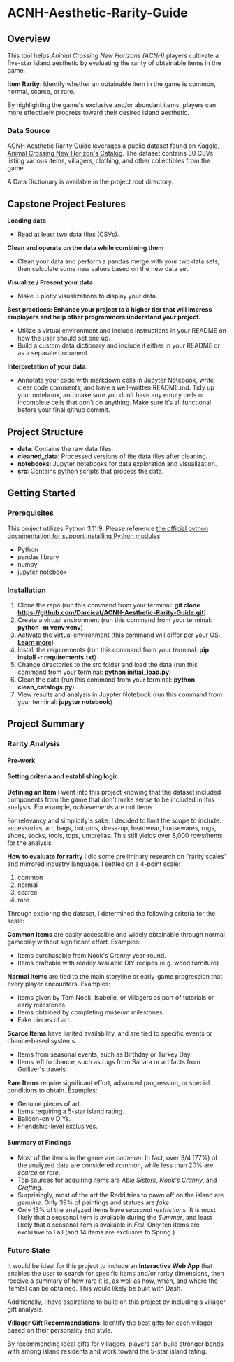 # ACNH-Aesthetic-Rarity-Guide
## Overview
This tool helps *Animal Crossing New Horizons (ACNH)* players cultivate a five-star island aesthetic by evaluating the rarity of obtainable items in the game. 

**Item Rarity**: Identify whether an obtainable item in the game is common, normal, scarce, or rare.

By highlighting the game's exclusive and/or abundant items, players can more effectively progress toward their desired island aesthetic.

### Data Source
ACNH Aesthetic Rarity Guide leverages a public dataset found on Kaggle, [Animal Crossing New Horizon's Catalog](https://www.kaggle.com/datasets/jessicali9530/animal-crossing-new-horizons-nookplaza-dataset). The dataset contains 30 CSVs listing various items, villagers, clothing, and other collectibles from the game. 

A Data Dictionary is available in the project root directory.

## Capstone Project Features
**Loading data**
- Read at least two data files (CSVs).

**Clean and operate on the data while combining them**
- Clean your data and perform a pandas merge with your two data sets, then calculate some new values based on the new data set.

**Visualize / Present your data**
- Make 3 plotly visualizations to display your data.

**Best practices: Enhance your project to a higher tier that will impress employers and help other programmers understand your project.**
- Utilize a virtual environment and include instructions in your README on how the user should set one up.
- Build a custom data dictionary and include it either in your README or as a separate document.
  
**Interpretation of your data.**
- Annotate your code with markdown cells in Jupyter Notebook, write clear code comments, and have a well-written README.md. Tidy up your notebook, and make sure you don’t have any empty cells or incomplete cells that don’t do anything. Make sure it’s all functional before your final github commit.

## Project Structure
- **data**: Contains the raw data files.
- **cleaned_data**: Processed versions of the data files after cleaning.
- **notebooks**: Jupyter notebooks for data exploration and visualization.
- **src**: Contains python scripts that process the data.

## Getting Started
### Prerequisites
This project utilizes Python 3.11.9. Please reference [the official python documentation for support installing Python modules](https://docs.python.org/3/installing/index.html)
- Python
- pandas library
- numpy
- jupyter notebook

### Installation
1. Clone the repo (run this command from your terminal: **git clone https://github.com/Darcicat/ACNH-Aesthetic-Rarity-Guide.git**)
2. Create a virtual environment (run this command from your terminal: **python -m venv venv**)
3. Activate the virtual environment (this command will differ per your OS. **[Learn more](https://docs.python.org/3/library/venv.html)**)
4. Install the requirements (run this command from your terminal: **pip install -r requirements.txt**)
5. Change directories to the src folder and load the data (run this command from your terminal: **python initial_load.py**)
6. Clean the data (run this command from your terminal: **python clean_catalogs.py**)
7. View results and analysis in Juypter Notebook (run this command from your terminal: **jupyter notebook**)


## Project Summary
### Rarity Analysis
#### Pre-work
#### Setting criteria and establishing logic

**Defining an Item**
I went into this project knowing that the dataset included components from the game that don't make sense to be included in this analysis. For example, *achievements* are not items.

For relevancy and simplicity's sake: I decided to limit the scope to include: accessories, art, bags, bottoms, dress-up, headwear, housewares, rugs, shoes, socks, tools, tops, umbrellas. This still yields over 8,000 rows/items for the analysis.

**How to evaluate for rarity**
I did some preliminary research on "rarity scales" and mirrored industry language. I settled on a 4-point scale:
1. common
2. normal
3. scarce
4. rare

Through exploring the dataset, I determined the following criteria for the scale:

**Common Items** are easily  accessible and widely obtainable through normal gameplay without significant effort. Examples:
* Items purchasable from Nook's Cranny year-round.
* Items craftable with readily available DIY recipes (e.g. wood furniture)

**Normal Items** are tied to the main storyline or early-game progression that every player encounters. Examples:
* Items given by Tom Nook, Isabelle, or villagers as part of tutorials or early milestones.
* Items obtained by completing museum milestones.
* Fake pieces of art.

**Scarce Items** have limited availability, and are tied to specific events or chance-based systems.
* Items from seasonal events, such as Birthday or Turkey Day.
* Items left to chance, such as rugs from Sahara or artifacts from Gulliver's travels.

**Rare Items** require significant effort, advanced progression, or special conditions to obtain. Examples:
* Genuine pieces of art.
* Items requiring a 5-star island rating.
* Balloon-only DIYs.
* Friendship-level exclusives.


#### Summary of Findings
- Most of the items in the game are *common*. In fact, over 3/4 (77%) of the analyzed data are considered *common*, while less than 20% are *scarce* or *rare*.
- Top sources for acquiring items are *Able Sisters*, *Nook's Cranny*, and *Crafting*.
- Surprisingly, most of the art the Redd tries to pawn off on the island are *genuine*. Only 39% of paintings and statues are *fake*.
- Only 13% of the analyzed items have *seasonal restrictions*. It is most likely that a seasonal item is available during the *Summer*, and least likely that a seasonal item is available in *Fall*. Only ten items are exclusive to Fall (and 14 items are exclusive to Spring.)

### Future State
It would be ideal for this project to include an **Interactive Web App** that enables the user to search for specific items and/or rarity dimensions, then receive a summary of how rare it is, as well as how, when, and where the item(s) can be obtained. This would likely be built with Dash.

Additionally, I have aspirations to build on this project by including a villager gift analysis. 

**Villager Gift Recommendations**: Identify the best gifts for each villager based on their personality and style.

By recommending ideal gifts for villagers, players can build stronger bonds with among island residents and work toward the 5-star island rating.